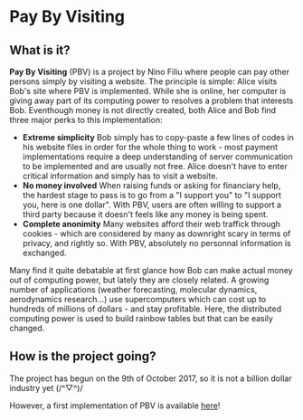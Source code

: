 # Pay By Visiting

## What is it?

**Pay By Visiting** (PBV) is a project by Nino Filiu where people can pay other persons simply by visiting a website. The principle is simple: Alice visits Bob's site where PBV is implemented. While she is online, her computer is giving away part of its computing power to resolves a problem that interests Bob. Eventhough money is not directly created, both Alice and Bob find three major perks to this implementation:

+ **Extreme simplicity**
Bob simply has to copy-paste a few lines of codes in his website files in order for the whole thing to work - most payment implementations require a deep understanding of server communication to be implemented and are usually not free. Alice doesn't have to enter critical information and simply has to visit a website.
+ **No money involved**
When raising funds or asking for financiary help, the hardest stage to pass is to go from a "I support you" to "I support you, here is one dollar". With PBV, users are often willing to support a third party because it doesn't feels like any money is being spent.
+ **Complete anonimity**
Many websites afford their web traffick through cookies - which are considered by many as downright scary in terms of privacy, and rightly so. With PBV, absolutely no personnal information is exchanged.

Many find it quite debatable at first glance how Bob can make actual money out of computing power, but lately they are closely related. A growing number of applications (weather forecasting, molecular dynamics, aerodynamics research...) use supercomputers which can cost up to hundreds of millions of dollars - and stay profitable. Here, the distributed computing power is used to build rainbow tables but that can be easily changed.

## How is the project going?

The project has begun on the 9th of October 2017, so it is not a billion dollar industry yet (/^▽^)/

However, a first implementation of PBV is available [here](https://ninofiliu.fr/pbv/)!
